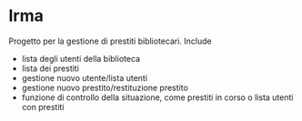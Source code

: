 Irma
========

Progetto per la gestione di prestiti bibliotecari.
Include
- lista degli utenti della biblioteca
- lista dei prestiti
- gestione nuovo utente/lista utenti
- gestione nuovo prestito/restituzione prestito
- funzione di controllo della situazione,
  come prestiti in corso o lista utenti con prestiti
